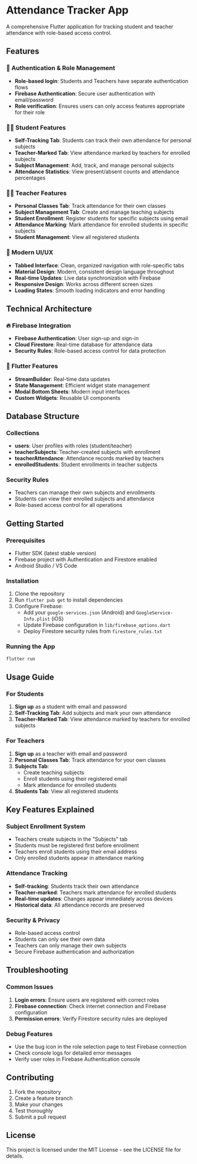 # Attendance Tracker App

A comprehensive Flutter application for tracking student and teacher attendance with role-based access control.

## Features

### 🔐 Authentication & Role Management
- **Role-based login**: Students and Teachers have separate authentication flows
- **Firebase Authentication**: Secure user authentication with email/password
- **Role verification**: Ensures users can only access features appropriate for their role

### 👨‍🎓 Student Features
- **Self-Tracking Tab**: Students can track their own attendance for personal subjects
- **Teacher-Marked Tab**: View attendance marked by teachers for enrolled subjects
- **Subject Management**: Add, track, and manage personal subjects
- **Attendance Statistics**: View present/absent counts and attendance percentages

### 👨‍🏫 Teacher Features
- **Personal Classes Tab**: Track attendance for their own classes
- **Subject Management Tab**: Create and manage teaching subjects
- **Student Enrollment**: Register students for specific subjects using email
- **Attendance Marking**: Mark attendance for enrolled students in specific subjects
- **Student Management**: View all registered students

### 🎨 Modern UI/UX
- **Tabbed Interface**: Clean, organized navigation with role-specific tabs
- **Material Design**: Modern, consistent design language throughout
- **Real-time Updates**: Live data synchronization with Firebase
- **Responsive Design**: Works across different screen sizes
- **Loading States**: Smooth loading indicators and error handling

## Technical Architecture

### 🔥 Firebase Integration
- **Firebase Authentication**: User sign-up and sign-in
- **Cloud Firestore**: Real-time database for attendance data
- **Security Rules**: Role-based access control for data protection

### 📱 Flutter Features
- **StreamBuilder**: Real-time data updates
- **State Management**: Efficient widget state management
- **Modal Bottom Sheets**: Modern input interfaces
- **Custom Widgets**: Reusable UI components

## Database Structure

### Collections
- **users**: User profiles with roles (student/teacher)
- **teacherSubjects**: Teacher-created subjects with enrollment
- **teacherAttendance**: Attendance records marked by teachers
- **enrolledStudents**: Student enrollments in teacher subjects

### Security Rules
- Teachers can manage their own subjects and enrollments
- Students can view their enrolled subjects and attendance
- Role-based access control for all operations

## Getting Started

### Prerequisites
- Flutter SDK (latest stable version)
- Firebase project with Authentication and Firestore enabled
- Android Studio / VS Code

### Installation
1. Clone the repository
2. Run `flutter pub get` to install dependencies
3. Configure Firebase:
   - Add your `google-services.json` (Android) and `GoogleService-Info.plist` (iOS)
   - Update Firebase configuration in `lib/firebase_options.dart`
   - Deploy Firestore security rules from `firestore_rules.txt`

### Running the App
```bash
flutter run
```

## Usage Guide

### For Students
1. **Sign up** as a student with email and password
2. **Self-Tracking Tab**: Add subjects and mark your own attendance
3. **Teacher-Marked Tab**: View attendance marked by teachers for enrolled subjects

### For Teachers
1. **Sign up** as a teacher with email and password
2. **Personal Classes Tab**: Track attendance for your own classes
3. **Subjects Tab**: 
   - Create teaching subjects
   - Enroll students using their registered email
   - Mark attendance for enrolled students
4. **Students Tab**: View all registered students

## Key Features Explained

### Subject Enrollment System
- Teachers create subjects in the "Subjects" tab
- Students must be registered first before enrollment
- Teachers enroll students using their email address
- Only enrolled students appear in attendance marking

### Attendance Tracking
- **Self-tracking**: Students track their own attendance
- **Teacher-marked**: Teachers mark attendance for enrolled students
- **Real-time updates**: Changes appear immediately across devices
- **Historical data**: All attendance records are preserved

### Security & Privacy
- Role-based access control
- Students can only see their own data
- Teachers can only manage their own subjects
- Secure Firebase authentication and authorization

## Troubleshooting

### Common Issues
1. **Login errors**: Ensure users are registered with correct roles
2. **Firebase connection**: Check internet connection and Firebase configuration
3. **Permission errors**: Verify Firestore security rules are deployed

### Debug Features
- Use the bug icon in the role selection page to test Firebase connection
- Check console logs for detailed error messages
- Verify user roles in Firebase Authentication console

## Contributing

1. Fork the repository
2. Create a feature branch
3. Make your changes
4. Test thoroughly
5. Submit a pull request

## License

This project is licensed under the MIT License - see the LICENSE file for details.
